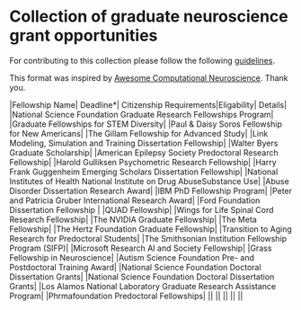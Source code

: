 # Collection of graduate neuroscience grant opportunities

For contributing to this collection please follow the following [guidelines](contributing.md). 

This format was inspired by [Awesome Computational
Neuroscience](https://github.com/eselkin/awesome-computational-neuroscience/tree/master). Thank you. 


|Fellowship Name| Deadline*| Citizenship Requirements|Eligability| Details| 
|National Science Foundation Graduate Research Fellowships Program| 
|Graduate Fellowships for STEM Diversity|
|Paul & Daisy Soros Fellowship for New Americans|
|The Gillam Fellowship for Advanced Study|
|Link Modeling, Simulation and Training Dissertation Fellowship|
|Walter Byers Graduate Scholarship|
|American Epilepsy Society Predoctoral Research Fellowship|
|Harold Gulliksen Psychometric Research Fellowship|
|Harry Frank Guggenheim Emerging Scholars Dissertation Fellowship|
|National Institutes of Health National Institute on Drug AbuseSubstance Use|
|Abuse Disorder Dissertation Research Award|
|IBM PhD Fellowship Program|
|Peter and Patricia Gruber International Research Award|
|Ford Foundation Dissertation Fellowship |
|QUAD Fellowship|
|Wings for Life Spinal Cord Research Fellowship|
|The NVIDIA Graduate Fellowship|
|The Meta Fellowship|
|The Hertz Foundation Graduate Fellowship|
|Transition to Aging Research for Predoctoral Students|
|The Smithsonian Institution Fellowship Program (SIFP)|
|Microsoft Research AI and Society Fellowship|
|Grass Fellowship in Neuroscience|
|Autism Science Foundation Pre- and Postdoctoral Training Award|
|National Science Foundation Doctoral Dissertation Grants|
|National Science Foundation Doctoral Dissertation Grants|
|Los Alamos National Laboratory Graduate Research Assistance Program|
|Phrmafoundation Predoctoral Fellowships|
||
||
||
||
||
